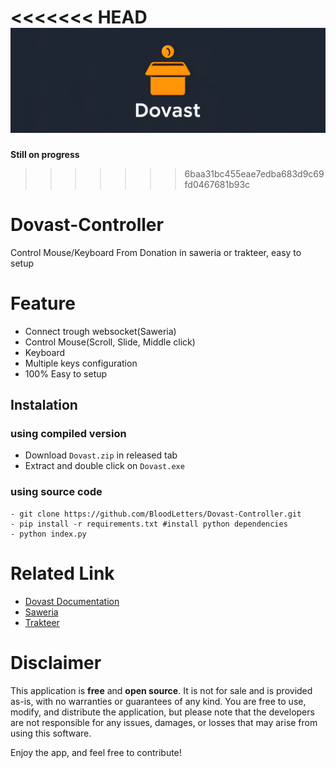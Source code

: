 <<<<<<< HEAD
<img src="assets/banner.jpg" alt="Banner" style="width:800px;">
=======
<strong>Still on progress</strong>
>>>>>>> 6baa31bc455eae7edba683d9c69fd0467681b93c

# Dovast-Controller
Control Mouse/Keyboard From Donation in saweria or trakteer, easy to setup

# Feature
- Connect trough websocket(Saweria)
- Control Mouse(Scroll, Slide, Middle click)
- Keyboard
- Multiple keys configuration
- 100% Easy to setup

## Instalation

### using compiled version
- Download ``Dovast.zip`` in released tab <br>
- Extract and double click on ``Dovast.exe``

### using source code
```
- git clone https://github.com/BloodLetters/Dovast-Controller.git
- pip install -r requirements.txt #install python dependencies
- python index.py
```

# Related Link
- [Dovast Documentation](https://github.com/BloodLetters/Dovast-Controller/wiki)
- [Saweria](https://saweria.co/)
- [Trakteer](https://trakteer.id/)

# Disclaimer
This application is **free** and **open source**. It is not for sale and is provided as-is,
with no warranties or guarantees of any kind. You are free to use, modify, and distribute the application, but please note that the developers are not responsible for any issues, damages, or losses that may arise from using this software.

Enjoy the app, and feel free to contribute!
